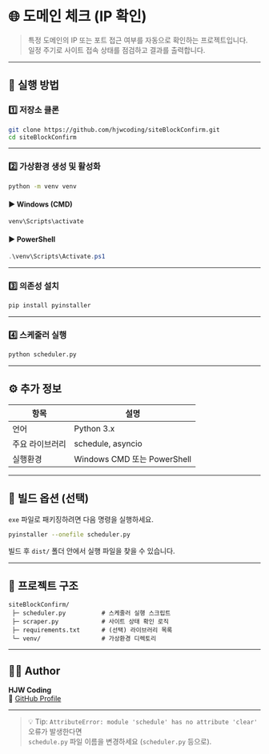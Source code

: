 # 🌐 도메인 체크 (IP 확인)

> 특정 도메인의 IP 또는 포트 접근 여부를 자동으로 확인하는 프로젝트입니다.  
> 일정 주기로 사이트 접속 상태를 점검하고 결과를 출력합니다.

---

## 🚀 실행 방법

### 1️⃣ 저장소 클론
```bash
git clone https://github.com/hjwcoding/siteBlockConfirm.git
cd siteBlockConfirm
```

---

### 2️⃣ 가상환경 생성 및 활성화
```bash
python -m venv venv
```

#### ▶ Windows (CMD)
```bash
venv\Scripts\activate
```

#### ▶ PowerShell
```powershell
.\venv\Scripts\Activate.ps1
```

---

### 3️⃣ 의존성 설치
```bash
pip install pyinstaller
```

---

### 4️⃣ 스케줄러 실행
```bash
python scheduler.py
```

---

## ⚙️ 추가 정보

| 항목 | 설명 |
|------|------|
| 언어 | Python 3.x |
| 주요 라이브러리 | schedule, asyncio |
| 실행환경 | Windows CMD 또는 PowerShell |

---

## 🧰 빌드 옵션 (선택)

`exe` 파일로 패키징하려면 다음 명령을 실행하세요.

```bash
pyinstaller --onefile scheduler.py
```

빌드 후 `dist/` 폴더 안에서 실행 파일을 찾을 수 있습니다.

---

## 📂 프로젝트 구조
```
siteBlockConfirm/
 ├─ scheduler.py          # 스케줄러 실행 스크립트
 ├─ scraper.py            # 사이트 상태 확인 로직
 ├─ requirements.txt      # (선택) 라이브러리 목록
 └─ venv/                 # 가상환경 디렉토리
```

---

## 🧑‍💻 Author
**HJW Coding**  
🔗 [GitHub Profile](https://github.com/hjwcoding)

---

> 💡 Tip: `AttributeError: module 'schedule' has no attribute 'clear'` 오류가 발생한다면  
> `schedule.py` 파일 이름을 변경하세요 (`scheduler.py` 등으로).
